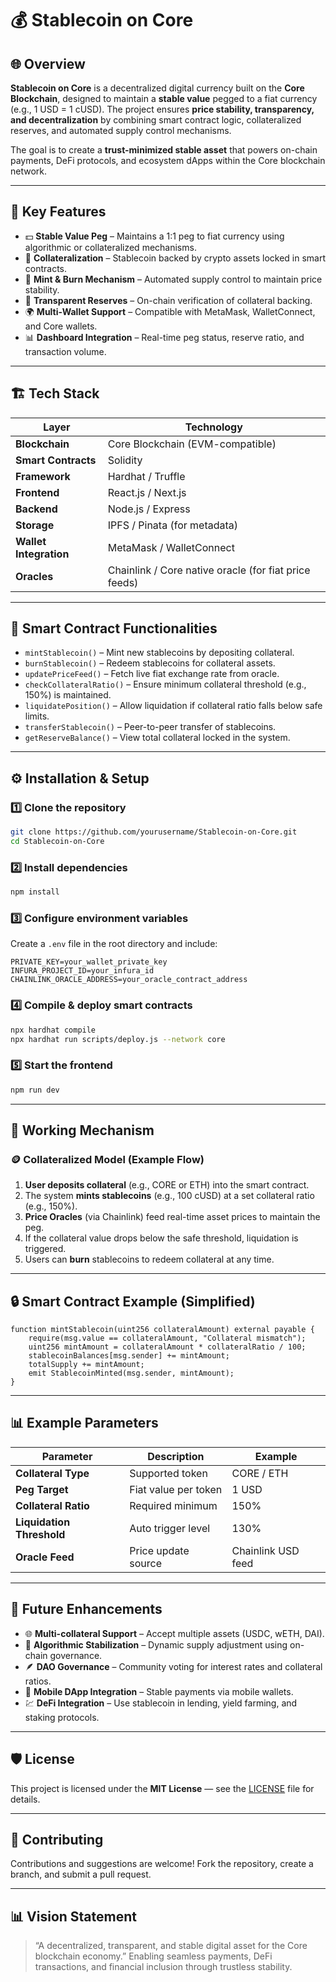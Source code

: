 # 💰 Stablecoin on Core

## 🌐 Overview

**Stablecoin on Core** is a decentralized digital currency built on the **Core Blockchain**, designed to maintain a **stable value** pegged to a fiat currency (e.g., 1 USD = 1 cUSD).
The project ensures **price stability, transparency, and decentralization** by combining smart contract logic, collateralized reserves, and automated supply control mechanisms.

The goal is to create a **trust-minimized stable asset** that powers on-chain payments, DeFi protocols, and ecosystem dApps within the Core blockchain network.

---

## 🚀 Key Features

* 💵 **Stable Value Peg** – Maintains a 1:1 peg to fiat currency using algorithmic or collateralized mechanisms.
* 🏦 **Collateralization** – Stablecoin backed by crypto assets locked in smart contracts.
* 🔁 **Mint & Burn Mechanism** – Automated supply control to maintain price stability.
* 🔐 **Transparent Reserves** – On-chain verification of collateral backing.
* 🌍 **Multi-Wallet Support** – Compatible with MetaMask, WalletConnect, and Core wallets.
* 📊 **Dashboard Integration** – Real-time peg status, reserve ratio, and transaction volume.

---

## 🏗️ Tech Stack

| Layer                  | Technology                                            |
| ---------------------- | ----------------------------------------------------- |
| **Blockchain**         | Core Blockchain (EVM-compatible)                      |
| **Smart Contracts**    | Solidity                                              |
| **Framework**          | Hardhat / Truffle                                     |
| **Frontend**           | React.js / Next.js                                    |
| **Backend**            | Node.js / Express                                     |
| **Storage**            | IPFS / Pinata (for metadata)                          |
| **Wallet Integration** | MetaMask / WalletConnect                              |
| **Oracles**            | Chainlink / Core native oracle (for fiat price feeds) |

---

## 🧩 Smart Contract Functionalities

* `mintStablecoin()` – Mint new stablecoins by depositing collateral.
* `burnStablecoin()` – Redeem stablecoins for collateral assets.
* `updatePriceFeed()` – Fetch live fiat exchange rate from oracle.
* `checkCollateralRatio()` – Ensure minimum collateral threshold (e.g., 150%) is maintained.
* `liquidatePosition()` – Allow liquidation if collateral ratio falls below safe limits.
* `transferStablecoin()` – Peer-to-peer transfer of stablecoins.
* `getReserveBalance()` – View total collateral locked in the system.

---

## ⚙️ Installation & Setup

### 1️⃣ Clone the repository

```bash
git clone https://github.com/yourusername/Stablecoin-on-Core.git
cd Stablecoin-on-Core
```

### 2️⃣ Install dependencies

```bash
npm install
```

### 3️⃣ Configure environment variables

Create a `.env` file in the root directory and include:

```
PRIVATE_KEY=your_wallet_private_key
INFURA_PROJECT_ID=your_infura_id
CHAINLINK_ORACLE_ADDRESS=your_oracle_contract_address
```

### 4️⃣ Compile & deploy smart contracts

```bash
npx hardhat compile
npx hardhat run scripts/deploy.js --network core
```

### 5️⃣ Start the frontend

```bash
npm run dev
```

---

## 🧠 Working Mechanism

### 🪙 Collateralized Model (Example Flow)

1. **User deposits collateral** (e.g., CORE or ETH) into the smart contract.
2. The system **mints stablecoins** (e.g., 100 cUSD) at a set collateral ratio (e.g., 150%).
3. **Price Oracles** (via Chainlink) feed real-time asset prices to maintain the peg.
4. If the collateral value drops below the safe threshold, liquidation is triggered.
5. Users can **burn** stablecoins to redeem collateral at any time.

---

## 🔒 Smart Contract Example (Simplified)

```solidity
function mintStablecoin(uint256 collateralAmount) external payable {
    require(msg.value == collateralAmount, "Collateral mismatch");
    uint256 mintAmount = collateralAmount * collateralRatio / 100;
    stablecoinBalances[msg.sender] += mintAmount;
    totalSupply += mintAmount;
    emit StablecoinMinted(msg.sender, mintAmount);
}
```

---

## 📊 Example Parameters

| Parameter                 | Description          | Example            |
| ------------------------- | -------------------- | ------------------ |
| **Collateral Type**       | Supported token      | CORE / ETH         |
| **Peg Target**            | Fiat value per token | 1 USD              |
| **Collateral Ratio**      | Required minimum     | 150%               |
| **Liquidation Threshold** | Auto trigger level   | 130%               |
| **Oracle Feed**           | Price update source  | Chainlink USD feed |

---

## 🔮 Future Enhancements

* 🌐 **Multi-collateral Support** – Accept multiple assets (USDC, wETH, DAI).
* 🧠 **Algorithmic Stabilization** – Dynamic supply adjustment using on-chain governance.
* 🪶 **DAO Governance** – Community voting for interest rates and collateral ratios.
* 📱 **Mobile DApp Integration** – Stable payments via mobile wallets.
* 💹 **DeFi Integration** – Use stablecoin in lending, yield farming, and staking protocols.

---

## 🛡️ License

This project is licensed under the **MIT License** — see the [LICENSE](./LICENSE) file for details.

---

## 🤝 Contributing

Contributions and suggestions are welcome!
Fork the repository, create a branch, and submit a pull request.

---

## 📊 Vision Statement

> “A decentralized, transparent, and stable digital asset for the Core blockchain economy.”
> Enabling seamless payments, DeFi transactions, and financial inclusion through trustless stability.
